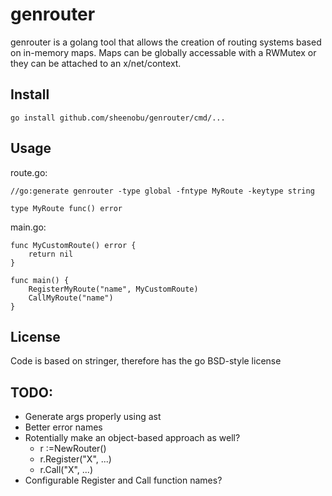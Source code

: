 # genrouter

genrouter is a golang tool that allows the creation of routing systems based on in-memory maps. Maps
can be globally accessable with a RWMutex or they can be attached to an x/net/context.

## Install

	go install github.com/sheenobu/genrouter/cmd/...

## Usage

route.go:

	//go:generate genrouter -type global -fntype MyRoute -keytype string
	
	type MyRoute func() error


main.go:

	func MyCustomRoute() error {
		return nil
	}

	func main() {
		RegisterMyRoute("name", MyCustomRoute)
		CallMyRoute("name")
	}


## License

Code is based on stringer, therefore has the go BSD-style license

## TODO:

 * Generate args properly using ast
 * Better error names
 * Rotentially make an object-based approach as well?
    * r :=NewRouter()
	* r.Register("X", ...)
	* r.Call("X", ...)
 * Configurable Register and Call function names?



